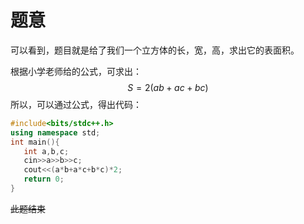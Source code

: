 # 题意
可以看到，题目就是给了我们一个立方体的长，宽，高，求出它的表面积。

根据小学老师给的公式，可求出：
 $$ S=2(ab+ac+bc) $$
 所以，可以通过公式，得出代码：
 ```cpp
#include<bits/stdc++.h>
using namespace std;
int main(){
	int a,b,c;
	cin>>a>>b>>c;
	cout<<(a*b+a*c+b*c)*2;
	return 0;
}

```

~~此题结束~~